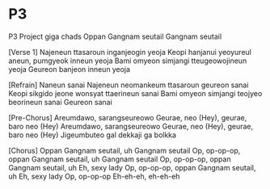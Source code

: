 # P3
P3 Project giga chads
Oppan Gangnam seutail
Gangnam seutail

[Verse 1]
Najeneun ttasaroun inganjeogin yeoja
Keopi hanjanui yeoyureul aneun, pumgyeok inneun yeoja
Bami omyeon simjangi tteugeowojineun yeoja
Geureon banjeon inneun yeoja

[Refrain]
Naneun sanai
Najeneun neomankeum ttasaroun geureon sanai
Keopi sikgido jeone wonsyat ttaerineun sanai
Bami omyeon simjangi teojyeo beorineun sanai
Geureon sanai

[Pre-Chorus]
Areumdawo, sarangseureowo
Geurae, neo (Hey), geurae, baro neo (Hey)
Areumdawo, sarangseureowo
Geurae, neo (Hey), geurae, baro neo (Hey)
Jigeumbuteo gal dekkaji ga bolkka

[Chorus]
Oppan Gangnam seutail, uh
Gangnam seutail
Op, op-op-op, oppan Gangnam seutail, uh
Gangnam seutail
Op, op-op-op, oppan Gangnam seutail, uh
Eh, sexy lady
Op, op-op-op, oppan Gangnam seutail, uh
Eh, sexy lady
Op, op-op-op
Eh-eh-eh, eh-eh-eh
